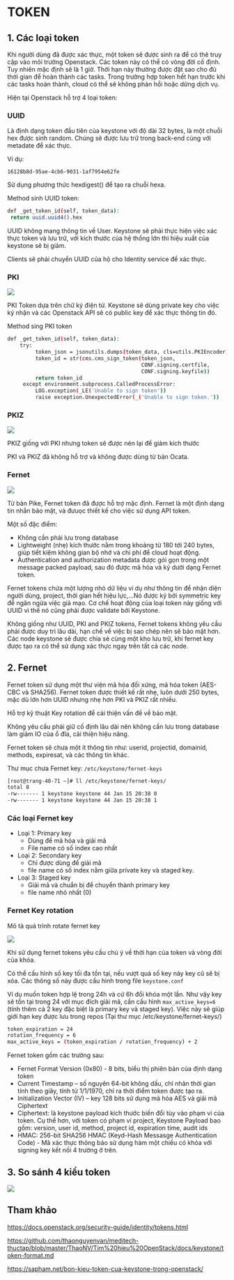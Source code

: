 # TOKEN

## 1. Các loại token

Khi người dùng đã được xác thực, một token sẽ được sinh ra để có thê truy cập vào môi trường Openstack. Các token này có thể có vòng đời cố định. Tuy nhiên mặc định sẽ là 1 giờ. Thời hạn này thường được đặt sao cho đủ thời gian để hoàn thành các tasks. Trong trường hợp token hết hạn trước khi các tasks hoàn thành, cloud có thể sẽ không phản hồi hoặc dừng dịch vụ.

Hiện tại Openstack hỗ trợ 4 loại token:

### UUID

Là định dạng token đầu tiên của keystone với độ dài 32 bytes, là một chuỗi hex được sinh random. Chúng sẽ được lưu trữ trong back-end cùng với metadate để xác thực.

Ví dụ:

	16128b8d-95ae-4cb6-9031-1af7954e62fe

Sử dụng phương thức hexdigest() để tạo ra chuỗi hexa. 

Method sinh UUID token:

```sh
def _get_token_id(self, token_data):
 return uuid.uuid4().hex
```

UUID không mang thông tin về User. Keystone sẽ phải thực hiện việc xác thực token và lưu trữ, với kích thước của hệ thống lớn thì hiệu xuất của keystone sẽ bị giảm.

Clients sẽ phải chuyển UUID của hộ cho Identity service để xác thực. 



### PKI

<img src="/../../img/6.png">

PKI Token dựa trên chữ ký điện tử. Keystone sẽ dùng private key cho việc ký nhận và các Openstack API sẽ có public key để xác thực thông tin đó.

Method sing PKI token

```sh
def _get_token_id(self, token_data):
    try:
         token_json = jsonutils.dumps(token_data, cls=utils.PKIEncoder)
         token_id = str(cms.cms_sign_token(token_json,
                                           CONF.signing.certfile,
                                           CONF.signing.keyfile))
         return token_id
     except environment.subprocess.CalledProcessError:
         LOG.exception(_LE('Unable to sign token'))
         raise exception.UnexpectedError(_('Unable to sign token.'))
```



### PKIZ

<img src="../../img/7.png">

PKIZ giống với PKI nhưng token sẽ được nén lại để giảm kích thước

PKI và PKIZ đã không hỗ trợ và không được dùng từ bản Ocata. 

### Fernet

<img src="../../img/8.png">

Từ bản Pike, Fernet token đã được hỗ trợ mặc định. Fernet là một định dạng tin nhắn bảo mật, và đưuọc thiết kế cho việc sử dụng API token. 

Một số đặc điểm:
* Không cần phải lưu trong database
* Lightweight (nhẹ) kích thước nằm trong khoảng từ 180 tới 240 bytes, giúp tiết kiệm không gian bộ nhớ và chi phí để cloud hoạt động.
* Authentication and authorization metadata được gói gọn trong một message packed payload, sau đó được mã hóa và ký dưới dạng Fernet token.

Fernet tokens chứa một lượng nhỏ dữ liệu ví dụ như thông tin để nhận diện người dùng, project, thời gian hết hiệu lực,...Nó được ký bởi symmetric key để ngăn ngừa việc giả mạo. Cơ chế hoạt động của loại token này giống với UUID vì thế nó cũng phải được validate bởi Keystone.

Không giống như UUID, PKI and PKIZ tokens, Fernet tokens không yêu cầu phải được duy trì lâu dài, hạn chế về việc bị sao chép nên sẽ bảo mật hơn. Các node keystone sẽ được chia sẻ cùng một kho lưu trữ, khi fernet key được tạo ra có thể sử dụng xác thực ngay trên tất cả các node.



## 2. Fernet 

Fernet token sử dụng một thư viện mã hóa đối xứng, mã hóa token (AES-CBC và SHA256). Fernet token được thiết kế rất nhẹ, luôn dưới 250 bytes, mặc dù lớn hơn UUID nhưng nhẹ hơn PKI và PKIZ rất nhiều. 

Hỗ trợ kỹ thuật Key rotation để cải thiện vấn đề về bảo mật.

Không yêu cầu phải giữ cố định lâu dài nên không cần lưu trong database làm giảm IO của ổ đĩa, cải thiện hiệu năng.

Fernet token sẽ chưa một ít thông tin như: userid, projectid, domainid, methods, expiresat, và các thông tin khác. 

Thư mục chưa Fernet key: `/etc/keystone/fernet-keys`

```sh
[root@trang-40-71 ~]# ll /etc/keystone/fernet-keys/
total 8
-rw------- 1 keystone keystone 44 Jan 15 20:38 0
-rw------- 1 keystone keystone 44 Jan 15 20:38 1
```

### Các loại Fernet key

* Loại 1: Primary key
	* Dùng để mã hóa và giải mã 
	* File name có số index cao nhất
* Loại 2: Secondary key
	* Chỉ được dùng để giải mã
	* file name có số index nằm giữa private key và staged key.
* Loại 3: Staged key
	* Giải mã và chuẩn bị để chuyển thành primary key
	* file name nhỏ nhất (0)

### Fernet Key rotation

Mô tả quá trình rotate fernet key

<img src="../../img/10.png">

Khi sử dụng fernet tokens yêu cầu chú ý về thời hạn của token và vòng đời của khóa.

Có thể cấu hình số key tối đa tồn tại, nếu vượt quá số key này key cũ sẽ bị xóa. Các thông số này được cấu hình trong file `keystone.conf`

Ví dụ muốn token hợp lệ trong 24h và cứ 6h đổi khóa một lần. Như vậy key sẽ tồn tại trong 24 với mục đích giải mã, cần cấu hình `max_active_keys=6` (tính thêm cả 2 key đặc biệt là primary key và staged key). Việc này sẽ giúp giới hạn key được lưu trong repos (Tại thư mục /etc/keystone/fernet-keys/)

```sh
token_expiration = 24
rotation_frequency = 6
max_active_keys = (token_expiration / rotation_frequency) + 2
```

Fernet token gồm các trường sau:

* Fernet Format Version (0x80) - 8 bits, biểu thị phiên bản của định dạng token
* Current Timestamp – số nguyên 64-bit không dấu, chỉ nhãn thời gian tính theo giây, tính từ 1/1/1970, chỉ ra thời điểm token được tạo ra.
* Initialization Vector (IV) – key 128 bits sử dụng mã hóa AES và giải mã Ciphertext
* Ciphertext: là keystone payload kích thước biến đổi tùy vào phạm vi của token. Cụ thể hơn, với token có phạm vi project, Keystone Payload bao gồm: version, user id, method, project id, expiration time, audit ids
* HMAC: 256-bit SHA256 HMAC (Keyd-Hash Messasge Authentication Code) - Mã xác thực thông báo sử dụng hàm một chiều có khóa với signing key kết nối 4 trường ở trên.





## 3. So sánh 4 kiểu token

<img src="../../img/9.png">


## Tham khảo

https://docs.openstack.org/security-guide/identity/tokens.html

https://github.com/thaonguyenvan/meditech-thuctap/blob/master/ThaoNV/Tim%20hieu%20OpenStack/docs/keystone/token-format.md

https://sapham.net/bon-kieu-token-cua-keystone-trong-openstack/



